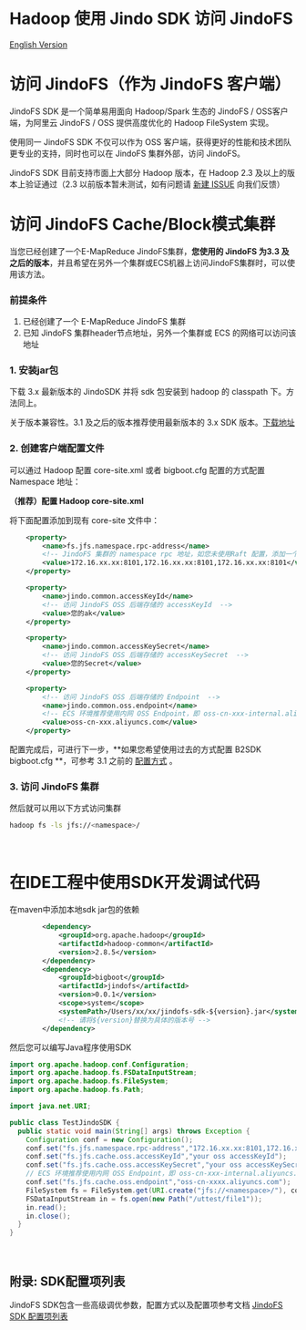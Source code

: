 # Hadoop 使用 Jindo SDK 访问 JindoFS
[English Version](./jindofs_sdk_how_to_en.md)


# 访问 JindoFS（作为 JindoFS 客户端）

JindoFS SDK 是一个简单易用面向 Hadoop/Spark 生态的 JindoFS / OSS客户端，为阿里云 JindoFS / OSS 提供高度优化的 Hadoop FileSystem 实现。

使用同一 JindoFS SDK 不仅可以作为 OSS 客户端，获得更好的性能和技术团队更专业的支持，同时也可以在 JindoFS 集群外部，访问 JindoFS。

 JindoFS SDK 目前支持市面上大部分 Hadoop 版本，在 Hadoop 2.3 及以上的版本上验证通过（2.3 以前版本暂未测试，如有问题请 [新建 ISSUE](https://github.com/aliyun/alibabacloud-jindo-sdk/issues/new) 向我们反馈）<br />



# 访问 JindoFS Cache/Block模式集群

当您已经创建了一个E-MapReduce JindoFS集群，**您使用的 JindoFS 为3.3 及之后的版本**，并且希望在另外一个集群或ECS机器上访问JindoFS集群时，可以使用该方法。

### 前提条件

1. 已经创建了一个 E-MapReduce JindoFS 集群
2. 已知 JindoFS 集群header节点地址，另外一个集群或 ECS 的网络可以访问该地址

### 1. 安装jar包
下载 3.x 最新版本的 JindoSDK 并将 sdk 包安装到 hadoop 的 classpath 下。方法同上。

关于版本兼容性。3.1 及之后的版本推荐使用最新版本的 3.x SDK 版本。[下载地址](./jindofs_sdk_download.md)


### 2. 创建客户端配置文件
可以通过 Hadoop 配置 core-site.xml 或者 bigboot.cfg  配置的方式配置 Namespace 地址：

**（推荐）配置 Hadoop core-site.xml**

将下面配置添加到现有 core-site 文件中：

```xml
    <property>
        <name>fs.jfs.namespace.rpc-address</name>
        <!-- JindoFS 集群的 namespace rpc 地址，如您未使用Raft 配置，添加一个 rpc-address 即可 -->
        <value>172.16.xx.xx:8101,172.16.xx.xx:8101,172.16.xx.xx:8101</value>
    </property>

    <property>
        <name>jindo.common.accessKeyId</name>
        <!-- 访问 JindoFS OSS 后端存储的 accessKeyId  -->
        <value>您的ak</value>
    </property>

    <property>
        <name>jindo.common.accessKeySecret</name>
        <!-- 访问 JindoFS OSS 后端存储的 accessKeySecret  -->
        <value>您的Secret</value>
    </property>

    <property>
        <!-- 访问 JindoFS OSS 后端存储的 Endpoint  -->
        <name>jindo.common.oss.endpoint</name>
      	<!-- ECS 环境推荐使用内网 OSS Endpoint，即 oss-cn-xxx-internal.aliyuncs.com -->
        <value>oss-cn-xxx.aliyuncs.com</value>
    </property>
```

配置完成后，可进行下一步，**如果您希望使用过去的方式配置 B2SDK  bigboot.cfg **，可参考 3.1 之前的 [配置方式](jindofs_sdk_how_to_jfs_3_0.md) 。


### 3. 访问 JindoFS 集群

然后就可以用以下方式访问集群
```bash
hadoop fs -ls jfs://<namespace>/
```

<br />

# 在IDE工程中使用SDK开发调试代码

在maven中添加本地sdk jar包的依赖
```xml
        <dependency>
            <groupId>org.apache.hadoop</groupId>
            <artifactId>hadoop-common</artifactId>
            <version>2.8.5</version>
        </dependency>
        <dependency>
            <groupId>bigboot</groupId>
            <artifactId>jindofs</artifactId>
            <version>0.0.1</version>
            <scope>system</scope>
            <systemPath>/Users/xx/xx/jindofs-sdk-${version}.jar</systemPath>
            <!-- 请将${version}替换为具体的版本号 -->
        </dependency>
```
然后您可以编写Java程序使用SDK
```java
import org.apache.hadoop.conf.Configuration;
import org.apache.hadoop.fs.FSDataInputStream;
import org.apache.hadoop.fs.FileSystem;
import org.apache.hadoop.fs.Path;

import java.net.URI;

public class TestJindoSDK {
  public static void main(String[] args) throws Exception {
    Configuration conf = new Configuration();
    conf.set("fs.jfs.namespace.rpc-address","172.16.xx.xx:8101,172.16.xx.xx:8101,172.16.xx.xx:8101");
    conf.set("fs.jfs.cache.oss.accessKeyId","your oss accessKeyId");
    conf.set("fs.jfs.cache.oss.accessKeySecret","your oss accessKeySecret");
    // ECS 环境推荐使用内网 OSS Endpoint，即 oss-cn-xxx-internal.aliyuncs.com 
    conf.set("fs.jfs.cache.oss.endpoint","oss-cn-xxxx.aliyuncs.com");
    FileSystem fs = FileSystem.get(URI.create("jfs://<namespace>/"), conf);
    FSDataInputStream in = fs.open(new Path("/uttest/file1"));
    in.read();
    in.close();
  }
}
```


<br />

## 附录: SDK配置项列表

JindoFS SDK包含一些高级调优参数，配置方式以及配置项参考文档  [JindoFS SDK 配置项列表](jindofs_sdk_configuration_list_3_x.md) 
<br />

